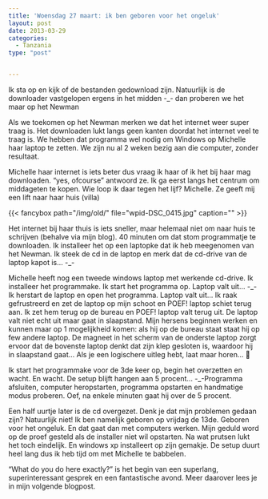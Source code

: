```yaml
---
title: 'Woensdag 27 maart: ik ben geboren voor het ongeluk'
layout: post
date: 2013-03-29
categories:
  - Tanzania
type: "post"


---
```

Ik sta op en kijk of de bestanden gedownload zijn. Natuurlijk is de downloader vastgelopen ergens in het midden -_- dan proberen we het maar op het Newman

Als we toekomen op het Newman merken we dat het internet weer super traag is. Het downloaden lukt langs geen kanten doordat het internet veel te traag is. We hebben dat programma wel nodig om Windows op Michelle haar laptop te zetten. We zijn nu al 2 weken bezig aan die computer, zonder resultaat.

Michelle haar internet is iets beter dus vraag ik haar of ik het bij haar mag downloaden. &#8220;yes, ofcourse&#8221; antwoord ze. Ik ga eerst langs het centrum om middageten te kopen. Wie loop ik daar tegen het lijf? Michelle. Ze geeft mij een lift naar haar huis (villa)

{{< fancybox path="/img/old/" file="wpid-DSC_0415.jpg"  caption="" >}}

Het internet bij haar thuis is iets sneller, maar helemaal niet om naar huis te schrijven (behalve via mijn blog). 40 minuten om dat stom programmatje te downloaden. Ik installeer het op een laptopke dat ik heb meegenomen van het Newman. Ik steek de cd in de laptop en merk dat de cd-drive van de laptop kapot is&#8230; -_-

Michelle heeft nog een tweede windows laptop met werkende cd-drive. Ik installeer het programmake. Ik start het programma op. Laptop valt uit&#8230; -_- Ik herstart de laptop en open het programma. Laptop valt uit&#8230; Ik raak gefrustreerd en zet de laptop op mijn schoot en POEF! laptop schiet terug aan. Ik zet hem terug op de bureau en POEF! laptop valt terug uit. De laptop valt niet echt uit maar gaat in slaapstand. Mijn hersens beginnen werken en kunnen maar op 1 mogelijkheid komen: als hij op de bureau staat staat hij op few andere laptop. De magneet in het scherm van de onderste laptop zorgt ervoor dat de bovenste laptop denkt dat zijn klep gesloten is, waardoor hij in slaapstand gaat&#8230; Als je een logischere uitleg hebt, laat maar horen&#8230; 🙂 

Ik start het programmake voor de 3de keer op, begin het overzetten en wacht. En wacht. De setup blijft hangen aan 5 procent&#8230; -_-Programma afsluiten, computer heropstarten, programma opstarten en handmatige modus proberen. Oef, na enkele minuten gaat hij over de 5 procent.

Een half uurtje later is de cd overgezet. Denk je dat mijn problemen gedaan zijn? Natuurlijk niet! Ik ben namelijk geboren op vrijdag de 13de. Geboren voor het ongeluk. En dat gaat dan met computers werken. Mijn geduld word op de proef gesteld als de installer niet wil opstarten. Na wat prutsen lukt het toch eindelijk. En windows xp installeert op zijn gemakje. De setup duurt heel lang dus ik heb tijd om met Michelle te babbelen.

&#8220;What do you do here exactly?&#8221; is het begin van een superlang, superinteressant gesprek en een fantastische avond. Meer daarover lees je in mijn volgende blogpost.

